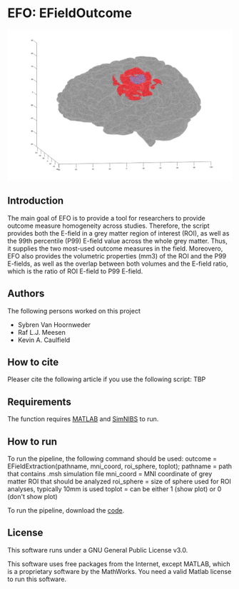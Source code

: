 # EFO: EFieldOutcome

![EFO Frontpage](/GitHubFigure.jpg)

## Introduction
The main goal of EFO is to provide a tool for researchers to provide outcome measure homogeneity across studies. Therefore, the script provides both the E-field in a grey matter region of interest (ROI), as well as the 99th percentile (P99) E-field value across the whole grey matter. Thus, it supplies the two most-used outcome measures in the field. 
Moreovero, EFO also provides the volumetric properties (mm3) of the ROI and the P99 E-fields, as well as the overlap between both volumes and the E-field ratio, which is the ratio of ROI E-field to P99 E-field. 

## Authors
The following persons worked on this project
* Sybren Van Hoornweder
* Raf L.J. Meesen
* Kevin A. Caulfield

## How to cite
Pleaser cite the following article if you use the following script: TBP

## Requirements
The function requires [MATLAB](https://www.mathworks.com/products/matlab.html) and [SimNIBS](https://simnibs.github.io/simnibs/build/html/index.html) to run. 

## How to run
To run the pipeline, the following command should be used:
outcome = EFieldExtraction(pathname, mni_coord, roi_sphere, toplot);
  pathname = path that contains .msh simulation file
  mni_coord = MNI coordinate of grey matter ROI that should be analyzed
  roi_sphere = size of sphere used for ROI analyses, typically 10mm is used
  toplot = can be either 1 (show plot) or 0 (don't show plot)

To run the pipeline, download the [code](/Code). 

## License
This software runs under a GNU General Public License v3.0.

This software uses free packages from the Internet, except MATLAB, which is a proprietary software by the MathWorks. You need a valid Matlab license to run this software.
